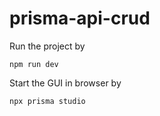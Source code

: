 # prisma-api-crud

Run the project by

```
npm run dev
```

Start the GUI in browser by

```
npx prisma studio
```
